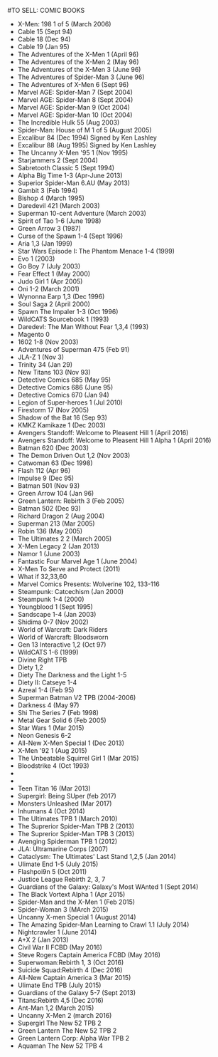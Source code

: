 #TO SELL: COMIC BOOKS
* X-Men: 198 1 of 5 (March 2006)
* Cable 15 (Sept 94)
* Cable 18 (Dec 94)
* Cable 19 (Jan 95)
* The Adventures of the X-Men 1 (April 96)
* The Adventures of the X-Men 2 (May 96)
* The Adventures of the X-Men 3 (June 96)
* The Adventures of Spider-Man 3 (June 96)
* The Adventures of X-Men 6 (Sept 96)
* Marvel AGE: Spider-Man 7 (Sept 2004)
* Marvel AGE: Spider-Man 8 (Sept 2004)
* Marvel AGE: Spider-Man 9 (Oct 2004)
* Marvel AGE: Spider-Man 10 (Oct 2004)
* The Incredible Hulk 55 (Aug 2003)
* Spider-Man: House of M 1 of 5 (August 2005)
* Excalibur 84 (Dec 1994) Signed by Ken Lashley
* Excalibur 88 (Aug 1995) Signed by Ken Lashley
* The Uncanny X-Men '95 1 (Nov 1995)
* Starjammers 2 (Sept 2004)
* Sabretooth Classic 5 (Sept 1994)
* Alpha Big Time 1-3 (Apr-June 2013)
* Superior Spider-Man 6.AU (May 2013)
* Gambit 3 (Feb 1994)
* Bishop 4 (March 1995)
* Daredevil 421 (March 2003)
* Superman 10-cent Adventure (March 2003)
* Spirit of Tao 1-6 (June 1998)
* Green Arrow 3 (1987)
* Curse of the Spawn 1-4 (Sept 1996)
* Aria 1,3 (Jan 1999)
* Star Wars Episode I: The Phantom Menace 1-4 (1999)
* Evo 1 (2003)
* Go Boy 7 (July 2003)
* Fear Effect 1 (May 2000)
* Judo Girl 1 (Apr 2005)
* Oni 1-2 (March 2001)
* Wynonna Earp 1,3 (Dec 1996)
* Soul Saga 2 (April 2000)
* Spawn The Impaler 1-3 (Oct 1996)
* WildCATS Sourcebook 1 (1993)
* Daredevl: The Man Without Fear 1,3,4 (1993)
* Magento 0
* 1602 1-8 (Nov 2003)
* Adventures of Superman 475 (Feb 91)
* JLA-Z 1 (Nov 3)
* Trinity 34 (Jan 29)
* New Titans 103 (Nov 93)
* Detective Comics 685 (May 95)
* Detective Comics 686 (June 95)
* Detective Comics 670 (Jan 94)
* Legion of Super-heroes 1 (Jul 2010)
* Firestorm 17 (Nov 2005)
* Shadow of the Bat 16 (Sep 93)
* KMKZ Kamikaze 1 (Dec 2003)
* Avengers Standoff: Welcome to Pleasent Hill 1 (April 2016)
* Avengers Standoff: Welcome to Pleasent Hill 1 Alpha 1 (April 2016)
* Batman 620 (Dec 2003)
* The Demon Driven Out 1,2 (Nov 2003)
* Catwoman 63 (Dec 1998)
* Flash 112 (Apr 96)
* Impulse 9 (Dec 95)
* Batman 501 (Nov 93)
* Green Arrow 104 (Jan 96)
* Green Lantern: Rebirth 3 (Feb 2005)
* Batman 502 (Dec 93)
* Richard Dragon 2 (Aug 2004)
* Superman 213 (Mar 2005)
* Robin 136 (May 2005)
* The Ultimates 2 2 (March 2005)
* X-Men Legacy 2 (Jan 2013)
* Namor 1 (June 2003)
* Fantastic Four Marvel Age 1 (June 2004)
* X-Men To Serve and Protect (2011)
* What if 32,33,60
* Marvel Comics Presents: Wolverine 102, 133-116
* Steampunk: Catcechism (Jan 2000)
* Steampunk 1-4 (2000)
* Youngblood 1 (Sept 1995)
* Sandscape 1-4 (Jan 2003)
* Shidima 0-7 (Nov 2002)
* World of Warcraft: Dark Riders
* World of Warcraft: Bloodsworn
* Gen 13 Interactive 1,2 (Oct 97)
* WildCATS 1-6 (1999)
* Divine Right TPB
* Diety 1,2
* Diety The Darkness and the Light 1-5
* Diety II: Catseye 1-4
* Azreal 1-4 (Feb 95)
* Superman Batman V2 TPB (2004-2006)
* Darkness 4 (May 97)
* Shi The Series 7 (Feb 1998)
* Metal Gear Solid 6 (Feb 2005)
* Star Wars 1 (Mar 2015)
* Neon Genesis 6-2
* All-New X-Men Special 1 (Dec 2013)
* X-Men '92 1 (Aug 2015)
* The Unbeatable Squirrel Girl 1 (Mar 2015)
* Bloodstrike 4 (Oct 1993)
* 
* 
* Teen Titan 16 (Mar 2013)
* Supergirl: Being SUper (feb 2017)
* Monsters Unleashed (Mar 2017)
* Inhumans 4 (Oct 2014)
* The Ultimates TPB 1 (March 2010)
* The Suprerior Spider-Man TPB 2 (2013)
* The Suprerior Spider-Man TPB 3 (2013)
* Avenging Spiderman TPB 1 (2012)
* JLA: Ultramarine Corps (2007)
* Cataclysm: The Ultimates' Last Stand 1,2,5 (Jan 2014)
* Ulimate End 1-5 (July 2015)
* Flashpoi9n 5 (Oct 2011)
* Justice League Rebirth 2, 3, 7
* Guardians of the Galaxy: Galaxy's Most WAnted 1 (Sept 2014)
* The Black Vortext Alpha 1 (Apr 2015)
* Spider-Man and the X-Men 1 (Feb 2015)
* Spider-Woman 3 (MArch 2015)
* Uncanny X-men Special 1 (August 2014)
* The Amazing Spider-Man Learning to Crawl 1.1 (July 2014)
* Nightcrawler 1 (June 2014)
* A+X 2 (Jan 2013)
* Civil War II FCBD (May 2016)
* Steve Rogers Captain America FCBD (May 2016)
* Superwoman:Rebirth 1, 3 (Oct 2016)
* Suicide Squad:Rebirth 4 (Dec 2016)
* All-New Captain America 3 (Mar 2015)
* Ulimate End TPB (July 2015)
* Guardians of the Galaxy 5-7 (Sept 2013)
* Titans:Rebirth 4,5 (Dec 2016)
* Ant-Man 1,2 (March 2015)
* Uncanny X-Men 2 (march 2016)
* Supergirl The New 52 TPB 2 
* Green Lantern The New 52 TPB 2 
* Green Lantern Corp: Alpha War TPB 2
* Aquaman The New 52 TPB 4